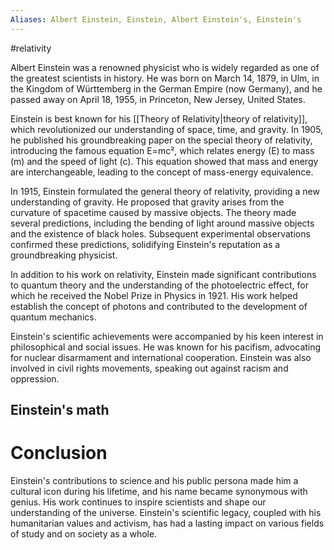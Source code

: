 ```yaml
---
Aliases: Albert Einstein, Einstein, Albert Einstein's, Einstein's
---
```

#relativity

Albert Einstein was a renowned physicist who is widely regarded as one of the greatest scientists in history. He was born on March 14, 1879, in Ulm, in the Kingdom of Württemberg in the German Empire (now Germany), and he passed away on April 18, 1955, in Princeton, New Jersey, United States.

Einstein is best known for his [[Theory of Relativity|theory of relativity]], which revolutionized our understanding of space, time, and gravity. In 1905, he published his groundbreaking paper on the special theory of relativity, introducing the famous equation E=mc², which relates energy (E) to mass (m) and the speed of light (c). This equation showed that mass and energy are interchangeable, leading to the concept of mass-energy equivalence.

In 1915, Einstein formulated the general theory of relativity, providing a new understanding of gravity. He proposed that gravity arises from the curvature of spacetime caused by massive objects. The theory made several predictions, including the bending of light around massive objects and the existence of black holes. Subsequent experimental observations confirmed these predictions, solidifying Einstein's reputation as a groundbreaking physicist.

In addition to his work on relativity, Einstein made significant contributions to quantum theory and the understanding of the photoelectric effect, for which he received the Nobel Prize in Physics in 1921. His work helped establish the concept of photons and contributed to the development of quantum mechanics.

Einstein's scientific achievements were accompanied by his keen interest in philosophical and social issues. He was known for his pacifism, advocating for nuclear disarmament and international cooperation. Einstein was also involved in civil rights movements, speaking out against racism and oppression.

## Einstein's math



# Conclusion

Einstein's contributions to science and his public persona made him a cultural icon during his lifetime, and his name became synonymous with genius. His work continues to inspire scientists and shape our understanding of the universe. Einstein's scientific legacy, coupled with his humanitarian values and activism, has had a lasting impact on various fields of study and on society as a whole.